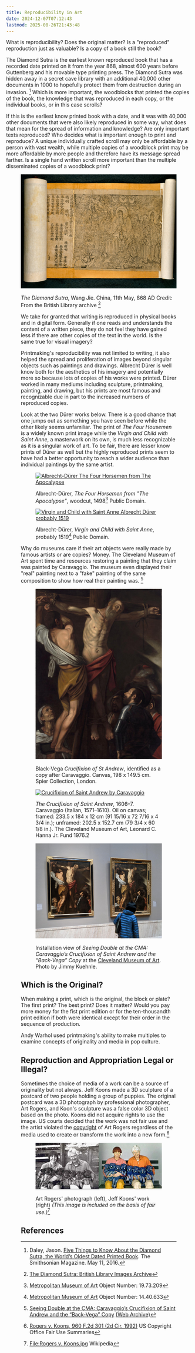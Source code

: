 ```yaml
---
title: Reproducibility in Art
date: 2024-12-07T07:12:43
lastmod: 2025-08-26T21:43:48
---
```


What is reproducibility? Does the original matter? Is a "reproduced" reproduction just as valuable? Is a copy of a book still the book?

The Diamond Sutra is the earliest known reproduced book that has a recorded date printed on it from the year 868, almost 600 years before Guttenberg and his movable type printing press. The Diamond Sutra was hidden away in a secret cave library with an additional 40,000 other documents in 1000 to hopefully protect them from destruction during an invasion. [^smithsonian-mag-sutra] Which is more important, the woodblocks that printed the copies of the book, the knowledge that was reproduced in each copy, or the individual books, or in this case scrolls?

If this is the earliest know printed book with a date, and it was with 40,000 other documents that were also likely reproduced in some way, what does that mean for the spread of information and knowledge? Are only important texts reproduced? Who decides what is important enough to print and reproduce? A unique individually crafted scroll may only be affordable by a person with vast wealth, while multiple copies of a woodblock print may be more affordable by more people and therefore have its message spread farther. Is a single hand written scroll more important than the multiple disseminated copies of a woodblock print?

<figure>

[![The Diamond Sutra Scroll from 868 AD](./attachments/868-05-11-The-Diamond-Sutra-Scroll-British-Library-China.jpg)](./attachments/868-05-11-The-Diamond-Sutra-Scroll-British-Library-China.jpg)

<figcaption>

_The Diamond Sutra_, Wang Jie. China, 11th May, 868 AD Credit: From the British Library archive [^sutra-british-library]

</figcaption>
</figure>
<figure>

We take for granted that writing is reproduced in physical books and in digital form. Generally if one reads and understands the content of a written piece, they do not feel they have gained less if there are other copies of the text in the world. Is the same true for visual imagery?

Printmaking's reproducibility was not limited to writing, it also helped the spread and proliferation of images beyond singular objects such as paintings and drawings. Albrecht Dürer is well know both for the aesthetics of his imagery and potentially more so because lots of copies of his works were printed. Dürer worked in many mediums including sculpture, printmaking, painting, and drawing, but his prints are most famous and recognizable due in part to the increased numbers of reproduced copies.

Look at the two Dürer works below. There is a good chance that one jumps out as something you have seen before while the other likely seems unfamiliar. The print of _The Four Housemen_ is a widely known print image while the _Virgin and Child with Saint Anne_, a masterwork on its own, is much less recognizable as it is a singular work of art. To be fair, there are lesser know prints of Dürer as well but the highly reproduced prints seem to have had a better opportunity to reach a wider audience than individual paintings by the same artist.

<div class="gallery-grid">
<figure>

[![Albrecht-Dürer The Four Horsemen from The Apocalypse](./attachments/1498-Albrecht-Dürer-The-Four-Horsemen-from-The-Apocalypse.jpg)](./attachments/1498-Albrecht-Dürer-The-Four-Horsemen-from-The-Apocalypse.jpg)

<figcaption>

Albrecht-Dürer, _The Four Horsemen from "The Apocalypse"_, woodcut, 1498[^durer-met] Public Domain.

</figcaption>
</figure>
<figure>

[![Virgin and Child with Saint Anne Albrecht Dürer probably 1519](./attachments/1519-Albrecht-Dürer-TVirgin-and-Child-with-Saint-Anne.jpg)](./attachments/1519-Albrecht-Dürer-TVirgin-and-Child-with-Saint-Anne.jpg)

<figcaption>

Albrecht-Dürer, _Virgin and Child with Saint Anne_, probably 1519[^durer-met-oil] Public Domain.

</figcaption>
</figure>

</div>

Why do museums care if their art objects were really made by famous artists or are copies? Money. The Cleveland Museum of Art spent time and resources restoring a painting that they claim was painted by Caravaggio. The museum even displayed their "real" painting next to a "fake" painting of the same composition to show how real their painting was. [^caravaggio-cma]

<div class="gallery-grid">
<figure>

[![Crucifixion of St Andrew Copy](./attachments/1619_Black-Vega_Crucifixtion.jpg)](./attachments/1619_Black-Vega_Crucifixtion.jpg)

<figcaption>

Black-Vega _Crucifixion of St Andrew_, identified as a copy after Caravaggio. Canvas, 198 x 149.5 cm. Spier Collection, London.

</figcaption>
</figure>
<figure>

[![Crucifixion of Saint Andrew by Caravaggio](./attachments/1606–7_The-Crucifixion-of-Saint-Andrew_Caravaggio.jpg)](./attachments/1606–7_The-Crucifixion-of-Saint-Andrew_Caravaggio.jpg)

<figcaption>

_The Crucifixion of Saint Andrew_, 1606–7. Caravaggio (Italian, 1571–1610). Oil on canvas; framed: 233.5 x 184 x 12 cm (91 15/16 x 72 7/16 x 4 3/4 in.); unframed: 202.5 x 152.7 cm (79 3/4 x 60 1/8 in.). The Cleveland Museum of Art, Leonard C. Hanna Jr. Fund 1976.2

</figcaption>
</figure>

</div>

<figure>

[![Seeing Double Caravaggio at the Cleveland Museum of Art](./attachments/20171202-Seeing-Double-Cleveland-Museum-of-Art.jpg)](./attachments/20171202-Seeing-Double-Cleveland-Museum-of-Art.jpg)

<figcaption>

Installation view of _Seeing Double at the CMA: Caravaggio’s Crucifixion of Saint Andrew and the “Back-Vega” Copy_ at the [Cleveland Museum of Art](https://www.clevelandart.org/). Photo by Jimmy Kuehnle.

</figcaption>
</figure>

## Which is the Original?

When making a print, which is the original, the block or plate? The first print? The best print? Does it matter? Would you pay more money for the fist print edition or for the ten-thousandth print edition if both were identical except for their order in the sequence of production.

Andy Warhol used printmaking's ability to make multiples to examine concepts of originality and media in pop culture.

## Reproduction and Appropriation Legal or Illegal?

Sometimes the choice of media of a work can be a source of originality but not always. Jeff Koons made a 3D sculpture of a postcard of two people holding a group of puppies. The original postcard was a 3D photograph by professional photographer, Art Rogers, and Koon's sculpture was a false color 3D object based on the photo. Koons did not acquire rights to use the image. US courts decided that the work was not fair use and the artist violated the [copyright](../copyright/copyright-for-artists.md) of Art Rogers regardless of the media used to create or transform the work into a new form.[^koons-fair-use]

<figure>

[![Rogers v. Koons Image](./attachments/1992-Rogers_v_Koons.jpg)](./attachments/1992-Rogers_v_Koons.jpg)

<figcaption>

Art Rogers' photograph (left), Jeff Koons' work (right) _(This image is included on the basis of fair use.)_[^wiki-rogers-koons]

</figcaption>
</figure>

## References

[^sutra-british-library]: [The Diamond Sutra: British Library Images Archive](https://www.imagesonline.bl.uk/asset/155339/)
[^smithsonian-mag-sutra]: Daley, Jason. [Five Things to Know About the Diamond Sutra, the World’s Oldest Dated Printed Book](https://www.smithsonianmag.com/smart-news/Five-things-to-know-about-diamond-sutra-worlds-oldest-dated-printed-book-180959052/). The Smithsonian Magazine. May 11, 2016.
[^durer-met]: [Metropolitan Museum of Art](https://www.metmuseum.org/art/collection/search/336215) Object Number: 19.73.209
[^durer-met-oil]: [Metropolitan Museum of Art](https://www.metmuseum.org/art/collection/search/436244) Object Number: 14.40.633
[^caravaggio-cma]: [Seeing Double at the CMA: Caravaggio’s Crucifixion of Saint Andrew and the “Back-Vega” Copy](https://www.clevelandart.org/events/seeing-double-cma-caravaggios-crucifixion-saint-andrew-and-back-vega-copy) [(Web Archive)](https://web.archive.org/web/20240622233249/https://www.clevelandart.org/events/seeing-double-cma-caravaggios-crucifixion-saint-andrew-and-back-vega-copy)
[^osorio-1]: Osorio, Luiz Camillo. [Shifts in Reproducibility in Art: More on Duchamp](https://www.pipaprize.com/2022/07/shifts-in-reproducibility-in-art-more-on-duchamp-by-luiz-camillo-osorio/) PIPA Institute. July 13, 2022. [(Web Archive)][text](https://web.archive.org/web/20221002191749/https://www.pipaprize.com/2022/07/shifts-in-reproducibility-in-art-more-on-duchamp-by-luiz-camillo-osorio/)
[^spear-1]: Spear, Richard E. Caravaggio’s ‘Crucifixion of St Andrew’ and the problem of autograph replicas. The Burlington Magazine 160, June 2018.
[^koons-fair-use]: [Rogers v. Koons, 960 F.2d 301 (2d Cir. 1992)](https://www.copyright.gov/fair-use/summaries/rogers-koons-2dcir1992.pdf) US Copyright Office Fair Use Summaries
[^wiki-rogers-koons]: [File:Rogers v. Koons.jpg](https://en.wikipedia.org/wiki/File:Rogers_v._Koons.jpg) Wikipedia
